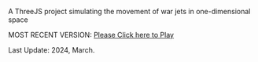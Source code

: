 A ThreeJS project simulating the movement of war jets in one-dimensional space

MOST RECENT VERSION: [Please Click here to Play](https://rawcdn.githack.com/alperenbutun/free-project/a6ca9c3/index.html)

Last Update: 2024, March.
